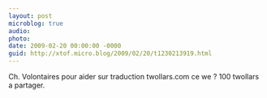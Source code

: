 ```yaml
---
layout: post
microblog: true
audio: 
photo: 
date: 2009-02-20 00:00:00 -0000
guid: http://xtof.micro.blog/2009/02/20/t1230213919.html
---
```

Ch. Volontaires pour aider sur traduction twollars.com ce we ? 100 twollars a partager.

